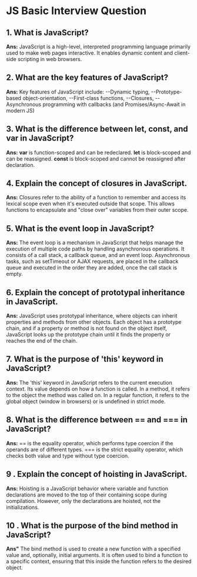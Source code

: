 # JS  Basic Interview Question
## 1. What is JavaScript?
**Ans:** JavaScript is a high-level, interpreted programming language primarily used to make web pages interactive. It enables dynamic content and client-side scripting in web browsers.
## 2. What are the key features of JavaScript?
**Ans:** Key features of JavaScript include:
--Dynamic typing,
--Prototype-based object-orientation,
--First-class functions,
--Closures,
--Asynchronous programming with callbacks (and Promises/Async-Await in modern JS)
## 3. What is the difference between let, const, and var in JavaScript?
**Ans:** **var** is function-scoped and can be redeclared.
**let** is block-scoped and can be reassigned.
**const** is block-scoped and cannot be reassigned after declaration.
## 4. Explain the concept of closures in JavaScript.
**Ans:** Closures refer to the ability of a function to remember and access its lexical scope even when it's executed outside that scope. This allows functions to encapsulate and "close over" variables from their outer scope.
## 5. What is the event loop in JavaScript?
**Ans:** The event loop is a mechanism in JavaScript that helps manage the execution of multiple code paths by handling asynchronous operations. It consists of a call stack, a callback queue, and an event loop. Asynchronous tasks, such as setTimeout or AJAX requests, are placed in the callback queue and executed in the order they are added, once the call stack is empty.
## 6. Explain the concept of prototypal inheritance in JavaScript.
**Ans:** JavaScript uses prototypal inheritance, where objects can inherit properties and methods from other objects. Each object has a prototype chain, and if a property or method is not found on the object itself, JavaScript looks up the prototype chain until it finds the property or reaches the end of the chain.
## 7. What is the purpose of 'this' keyword in JavaScript?
**Ans:** The 'this' keyword in JavaScript refers to the current execution context. Its value depends on how a function is called. In a method, it refers to the object the method was called on. In a regular function, it refers to the global object (window in browsers) or is undefined in strict mode.
## 8. What is the difference between == and === in JavaScript?
**Ans:** == is the equality operator, which performs type coercion if the operands are of different types. === is the strict equality operator, which checks both value and type without type coercion.
## 9 . Explain the concept of hoisting in JavaScript.
**Ans:** Hoisting is a JavaScript behavior where variable and function declarations are moved to the top of their containing scope during compilation. However, only the declarations are hoisted, not the initializations.
## 10 . What is the purpose of the bind method in JavaScript?
**Ans"** The bind method is used to create a new function with a specified value and, optionally, initial arguments. It is often used to bind a function to a specific context, ensuring that this inside the function refers to the desired object.
